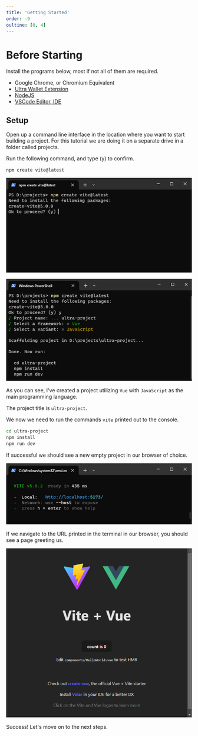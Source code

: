 ```yaml
---
title: 'Getting Started'
order: -9
oultine: [0, 4]
---
```


# Before Starting

Install the programs below, most if not all of them are required.

- Google Chrome, or Chromium Equivalent
- [Ultra Wallet Extension](https://chromewebstore.google.com/detail/ultra-wallet/kjjebdkfeagdoogagbhepmbimaphnfln)
- [NodeJS](https://nodejs.org/en/download)
- [VSCode Editor, IDE](https://code.visualstudio.com/)

## Setup

Open up a command line interface in the location where you want to start building a project. For this tutorial we are doing it on a separate drive in a folder called projects.

Run the following command, and type (y) to confirm.

```
npm create vite@latest
```

![](./images/vitepress-create-proceed.png)

![](./images/vitepress-create-after.png)

As you can see, I've created a project utilizing `Vue` with `JavaScript` as the main programming language.

The project title is `ultra-project`.

We now we need to run the commands `vite` printed out to the console.

```sh
cd ultra-project
npm install
npm run dev
```

If successful we should see a new empty project in our browser of choice.

![](./images/vitepress-server-started.png)

If we navigate to the URL printed in the terminal in our browser, you should see a page greeting us.

![](./images/vitepress-new-app.png)

Success! Let's move on to the next steps.